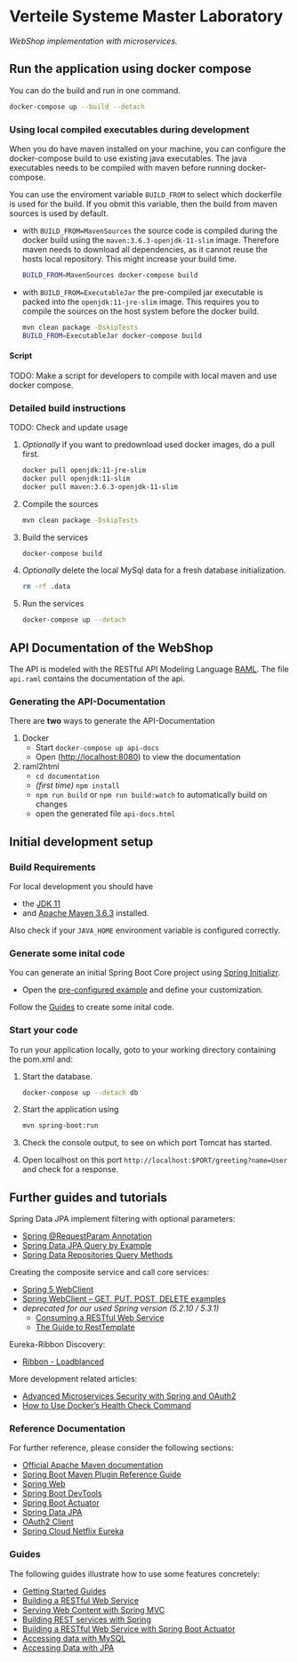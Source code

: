 # Verteile Systeme Master Laboratory

*WebShop implementation with microservices.*

## Run the application using docker compose

You can do the build and run in one command.

~~~bash
docker-compose up --build --detach
~~~

### Using local compiled executables during development

When you do have maven installed on your machine, you can configure the docker-compose build to use existing java executables. The java executables needs to be compiled with maven before running docker-compose.

You can use the enviroment variable `BUILD_FROM` to select which dockerfile is used for the build.
If you obmit this variable, then the build from maven sources is used by default.

* with `BUILD_FROM=MavenSources` the source code is compiled during the docker build using the `maven:3.6.3-openjdk-11-slim` image. Therefore maven needs to download all dependencies, as it cannot reuse the hosts local repository. This might increase your build time.

    ~~~bash
    BUILD_FROM=MavenSources docker-compose build
    ~~~

* with `BUILD_FROM=ExecutableJar` the pre-compiled jar executable is packed into the `openjdk:11-jre-slim` image. This requires you to compile the sources on the host system before the docker build.

    ~~~bash
    mvn clean package -DskipTests
    BUILD_FROM=ExecutableJar docker-compose build
    ~~~

#### Script

TODO: Make a script for developers to compile with local maven and use docker compose.

### Detailed build instructions

TODO: Check and update usage

1. *Optionally* if you want to predownload used docker images, do a pull first.

    ~~~bash
    docker pull openjdk:11-jre-slim
    docker pull openjdk:11-slim
    docker pull maven:3.6.3-openjdk-11-slim
    ~~~

2. Compile the sources

    ~~~bash
    mvn clean package -DskipTests
    ~~~

3. Build the services

    ~~~bash
    docker-compose build
    ~~~

4. *Optionally* delete the local MySql data for a fresh database initialization.

    ~~~bash
    rm -rf .data
    ~~~

5. Run the services

    ~~~bash
    docker-compose up --detach
    ~~~

## API Documentation of the WebShop

The API is modeled with the RESTful API Modeling Language [RAML](https://raml.org/). The file `api.raml` contains the documentation of the api.

### Generating the API-Documentation

There are **two** ways to generate the API-Documentation

1. Docker
    * Start `docker-compose up api-docs`
    * Open (<http://localhost:8080>) to view the documentation
2. raml2html
    * `cd documentation`
    * *(first time)* `npm install`
    * `npm run build` or `npm run build:watch` to automatically build on changes
    * open the generated file `api-docs.html`

## Initial development setup

### Build Requirements

For local development you should have

* the [JDK 11](https://www.oracle.com/java/technologies/javase-jdk11-downloads.html)
* and [Apache Maven 3.6.3](https://maven.apache.org/index.html) installed.

Also check if your `JAVA_HOME` environment variable is configured correctly.

### Generate some inital code

You can generate an initial Spring Boot Core project using [Spring Initializr](https://start.spring.io/).

* Open the [pre-configured example](https://start.spring.io/#!type=maven-project&language=java&platformVersion=2.4.0.RELEASE&packaging=jar&jvmVersion=11&groupId=com.core&artifactId=category-service&name=category-service&description=Category%20Core%20Service&packageName=com.core.category-service&dependencies=web,devtools,actuator,mysql,data-jpa,cloud-eureka,oauth2-client) and define your customization.

Follow the [Guides](#guides) to create some inital code.

### Start your code

To run your application locally, goto to your working directory containing the pom.xml and:

1. Start the database.

    ~~~bash
    docker-compose up --detach db
    ~~~

2. Start the application using

    ~~~bash
    mvn spring-boot:run
    ~~~

3. Check the console output, to see on which port Tomcat has started.

4. Open localhost on this port `http://localhost:$PORT/greeting?name=User` and check for a response.

## Further guides and tutorials

Spring Data JPA implement filtering with optional parameters:

* [Spring @RequestParam Annotation](https://www.baeldung.com/spring-request-param)
* [Spring Data JPA Query by Example](https://www.baeldung.com/spring-data-query-by-example)
* [Spring Data Repositories Query Methods](https://docs.spring.io/spring-data/jpa/docs/current/reference/html/#repositories.query-methods)

Creating the composite service and call core services:

* [Spring 5 WebClient](https://www.baeldung.com/spring-5-webclient)
* [Spring WebClient – GET, PUT, POST, DELETE examples](https://howtodoinjava.com/spring-webflux/webclient-get-post-example/)
* *deprecated for our used Spring version (5.2.10 / 5.3.1)*
  * [Consuming a RESTful Web Service](https://spring.io/guides/gs/consuming-rest/)
  * [The Guide to RestTemplate](https://www.baeldung.com/rest-template)

Eureka-Ribbon Discovery:

* [Ribbon - Loadblanced](http://www.masterspringboot.com/cloud/netflix/service-discovery-with-netflix-eureka-and-ribbon-client-load-balancer)

More development related articles:

* [Advanced Microservices Security with Spring and OAuth2](https://dzone.com/articles/advanced-microservices-security-with-spring-and-oa)
* [How to Use Docker’s Health Check Command](https://scoutapm.com/blog/how-to-use-docker-healthcheck)

### Reference Documentation

For further reference, please consider the following sections:

* [Official Apache Maven documentation](https://maven.apache.org/guides/index.html)
* [Spring Boot Maven Plugin Reference Guide](https://docs.spring.io/spring-boot/docs/2.4.0/maven-plugin/reference/html/)
* [Spring Web](https://docs.spring.io/spring-boot/docs/2.4.0/reference/htmlsingle/#boot-features-developing-web-applications)
* [Spring Boot DevTools](https://docs.spring.io/spring-boot/docs/2.4.0/reference/htmlsingle/#using-boot-devtools)
* [Spring Boot Actuator](https://docs.spring.io/spring-boot/docs/2.4.0/reference/htmlsingle/#production-ready)
* [Spring Data JPA](https://docs.spring.io/spring-boot/docs/2.4.0/reference/htmlsingle/#boot-features-jpa-and-spring-data)
* [OAuth2 Client](https://docs.spring.io/spring-boot/docs/2.4.0/reference/htmlsingle/#boot-features-security-oauth2-client)
* [Spring Cloud Netflix Eureka](https://cloud.spring.io/spring-cloud-netflix/reference/html/)

### Guides

The following guides illustrate how to use some features concretely:

* [Getting Started Guides](https://spring.io/guides)
* [Building a RESTful Web Service](https://spring.io/guides/gs/rest-service/)
* [Serving Web Content with Spring MVC](https://spring.io/guides/gs/serving-web-content/)
* [Building REST services with Spring](https://spring.io/guides/tutorials/rest/)
* [Building a RESTful Web Service with Spring Boot Actuator](https://spring.io/guides/gs/actuator-service/)
* [Accessing data with MySQL](https://spring.io/guides/gs/accessing-data-mysql/)
* [Accessing Data with JPA](https://spring.io/guides/gs/accessing-data-jpa/)
